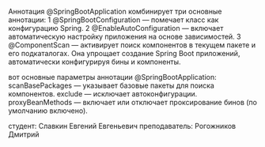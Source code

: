 Аннотация @SpringBootApplication комбинирует три основные аннотации:
1 @SpringBootConfiguration — помечает класс как конфигурацию Spring.
2 @EnableAutoConfiguration — включает автоматическую настройку приложения на основе зависимостей.
3 @ComponentScan — активирует поиск компонентов в текущем пакете и его подкаталогах.
Она упрощает создание Spring Boot приложений, автоматически конфигурируя бины и компоненты.

вот основные параметры аннотации @SpringBootApplication:
scanBasePackages — указывает базовые пакеты для поиска компонентов.
exclude — исключает автоконфигурации.
proxyBeanMethods — включает или отключает проксирование бинов (по умолчанию включено).


студент: Славкин Евгений Евгеньевич 
преподаватель: Рогожников Дмитрий
